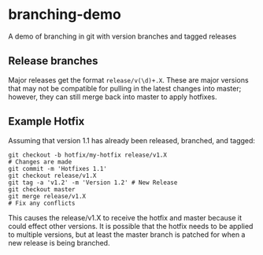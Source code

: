 # branching-demo
A demo of branching in git with version branches and tagged releases

## Release branches
Major releases get the format `release/v(\d)+.X`.  These are major versions that may not be compatible for pulling in the latest changes into master; however, they can still merge back into master to apply hotfixes.

## Example Hotfix

Assuming that version 1.1 has already been released, branched, and tagged:

```
git checkout -b hotfix/my-hotfix release/v1.X
# Changes are made
git commit -m 'Hotfixes 1.1'
git checkout release/v1.X
git tag -a 'v1.2' -m 'Version 1.2' # New Release
git checkout master
git merge release/v1.X
# Fix any conflicts
```

This causes the release/v1.X to receive the hotfix and master because it could effect other versions.  It is possible that the hotfix needs to be applied to multiple versions, but at least the master branch is patched for when a new release is being branched.
